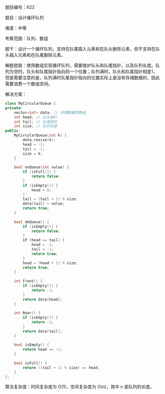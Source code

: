 题目编号：622

题目：设计循环队列

难度：中等

考察范围：队列、数组

题干：设计一个循环队列，支持在队尾插入元素和在队头删除元素，但不支持在队头插入元素和在队尾删除元素。

解题思路：使用数组实现循环队列，需要维护队头和队尾指针，以及队列长度。队列为空时，队头和队尾指针指向同一个位置；队列满时，队头和队尾指针相差1，但是需要注意的是，队列满时队尾指针指向的位置实际上是没有存储数据的，因此需要浪费一个数组空间。

解决方案：

```cpp
class MyCircularQueue {
private:
    vector<int> data; // 存储数据的数组
    int head; // 队头指针
    int tail; // 队尾指针
    int size; // 队列长度
public:
    MyCircularQueue(int k) {
        data.resize(k);
        head = -1;
        tail = -1;
        size = k;
    }
    
    bool enQueue(int value) {
        if (isFull()) {
            return false;
        }
        if (isEmpty()) {
            head = 0;
        }
        tail = (tail + 1) % size;
        data[tail] = value;
        return true;
    }
    
    bool deQueue() {
        if (isEmpty()) {
            return false;
        }
        if (head == tail) {
            head = -1;
            tail = -1;
            return true;
        }
        head = (head + 1) % size;
        return true;
    }
    
    int Front() {
        if (isEmpty()) {
            return -1;
        }
        return data[head];
    }
    
    int Rear() {
        if (isEmpty()) {
            return -1;
        }
        return data[tail];
    }
    
    bool isEmpty() {
        return head == -1;
    }
    
    bool isFull() {
        return ((tail + 1) % size) == head;
    }
};
```

算法复杂度：时间复杂度为 O(1)，空间复杂度为 O(n)，其中 n 是队列的长度。